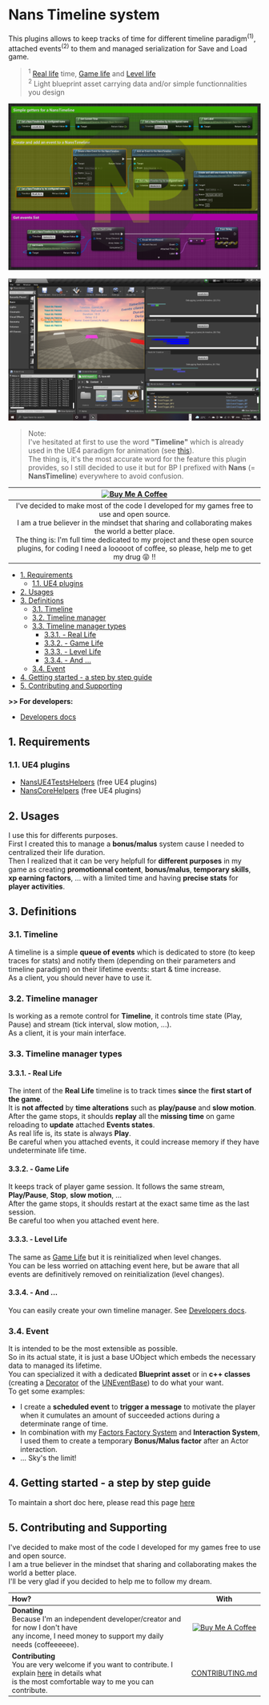 # Nans Timeline system
<a id="markdown-nans-timeline-system" name="nans-timeline-system"></a>


This plugins allows to keep tracks of time for different timeline paradigm<sup>(1)</sup>, attached events<sup>(2)</sup> to them and managed serialization for Save and Load game.

> <sup>1</sup> [Real life](#331---real-life) time, [Game life](#332---game-life) and [Level life](#333---level-life)  
> <sup>2</sup> Light blueprint asset carrying data and/or simple functionnalities you design

![Nans Timeline System](./Docs/img/intro.png)

![Nans Timeline System ue4](./Docs/img/intro-ue4.png)

> Note:  
> I've hesitated at first to use the word **"Timeline"** which is already used in the UE4 paradigm for animation (see [this](https://docs.unrealengine.com/en-US/Engine/Blueprints/UserGuide/Timelines/index.html)).  
> The thing is, it's the most accurate word for the feature this plugin provides, 
> so I still decided to use it but for BP I prefixed with **Nans** (= **NansTimeline**) everywhere to avoid confusion.

|                                                                                                       <a href="https://www.buymeacoffee.com/NansUE4" target="_blank"><img src="https://cdn.buymeacoffee.com/buttons/default-green.png" alt="Buy Me A Coffee" height="51" width="217"></a>                                                                                                       |
| :---------------------------------------------------------------------------------------------------------------------------------------------------------------------------------------------------------------------------------------------------------------------------------------------------------------------------------------------------------------------------------------------: |
| I've decided to make most of the code I developed for my games free to use and open source.<br> I am a true believer in the mindset that sharing and collaborating makes the world a better place.<br> The thing is: I'm full time dedicated to my project and these open source plugins, for coding I need a looooot of coffee, so please, help me to get my drug :stuck_out_tongue_closed_eyes: !! |

<!-- TOC -->

- [1. Requirements](#1-requirements)
    - [1.1. UE4 plugins](#11-ue4-plugins)
- [2. Usages](#2-usages)
- [3. Definitions](#3-definitions)
    - [3.1. Timeline](#31-timeline)
    - [3.2. Timeline manager](#32-timeline-manager)
    - [3.3. Timeline manager types](#33-timeline-manager-types)
        - [3.3.1. - Real Life](#331---real-life)
        - [3.3.2. - Game Life](#332---game-life)
        - [3.3.3. - Level Life](#333---level-life)
        - [3.3.4. - And ...](#334---and-)
    - [3.4. Event](#34-event)
- [4. Getting started - a step by step guide](#4-getting-started---a-step-by-step-guide)
- [5. Contributing and Supporting](#5-contributing-and-supporting)

<!-- /TOC -->

**>> For developers:**

*   [Developers docs](./Docs/Developers.md)

## 1. Requirements
<a id="markdown-requirements" name="requirements"></a>


### 1.1. UE4 plugins
<a id="markdown-ue4-plugins" name="ue4-plugins"></a>


*   [NansUE4TestsHelpers](https://github.com/NansPellicari/UE4-TestsHelpers) (free UE4 plugins)
*   [NansCoreHelpers](https://github.com/NansPellicari/UE4-CoreHelpers) (free UE4 plugins)

## 2. Usages
<a id="markdown-usages" name="usages"></a>


I use this for differents purposes.  
First I created this to manage a **bonus/malus** system cause I needed to centralized their life duration.  
Then I realized that it can be very helpfull for **different purposes** in my game as creating **promotionnal content**, **bonus/malus**, **temporary skills**, **xp earning factors**, ... with a limited time and having **precise stats** for **player activities**.

## 3. Definitions
<a id="markdown-definitions" name="definitions"></a>


### 3.1. Timeline
<a id="markdown-timeline" name="timeline"></a>


A timeline is a simple **queue of events** which is dedicated to store (to keep traces for stats) and notify them (depending on their parameters and timeline paradigm) on their lifetime events: start & time increase.  
As a client, you should never have to use it.

### 3.2. Timeline manager
<a id="markdown-timeline-manager" name="timeline-manager"></a>


Is working as a remote control for **Timeline**, it controls time state (Play, Pause) and stream (tick interval, slow motion, ...).  
As a client, it is your main interface.

### 3.3. Timeline manager types
<a id="markdown-timeline-manager-types" name="timeline-manager-types"></a>


#### 3.3.1. - Real Life
<a id="markdown---real-life" name="--real-life"></a>


The intent of the **Real Life** timeline is to track times **since** the **first start of the game**.  
It is **not affected** by **time alterations** such as **play/pause** and **slow motion**.  
After the game stops, it shoulds **replay** all the **missing time** on game reloading to **update** attached **Events states**.  
As real life is, its state is always **Play**.  
Be careful when you attached events, it could increase memory if they have undeterminate life time.

#### 3.3.2. - Game Life
<a id="markdown---game-life" name="--game-life"></a>


It keeps track of player game session. It follows the same stream, **Play/Pause**, **Stop**, **slow motion**, ...  
After the game stops, it shoulds restart at the exact same time as the last session.  
Be careful too when you attached event here.

#### 3.3.3. - Level Life
<a id="markdown---level-life" name="--level-life"></a>


The same as [Game Life](#2--game-life) but it is reinitialized when level changes.  
You can be less worried on attaching event here, but be aware that all events are definitively removed on reinitialization (level changes).

#### 3.3.4. - And ...
<a id="markdown---and-" name="--and-"></a>


You can easily create your own timeline manager. See [Developers docs](./Docs/Developers.md).

### 3.4. Event
<a id="markdown-event" name="event"></a>


It is intended to be the most extensible as possible.  
So in its actual state, it is just a base UObject which embeds the necessary data to managed its lifetime.  
You can specialized it with a dedicated **Blueprint asset** or in **c++ classes** (creating a [Decorator](https://refactoring.guru/design-patterns/decorator) of the [UNEventBase](./Source/NansTimelineSystemUE4/Public/Event/EventBase.h)) to do what your want.  
To get some examples:

*   I create a **scheduled event** to **trigger a message** to motivate the player when it cumulates an amount of succeeded actions during a determinate range of time.
*   In combination with my [Factors Factory System](https://github.com/NansPellicari/UE4-FactorsFactory) and **Interaction System**, I used them to create a temporary **Bonus/Malus factor** after an Actor interaction.
*   ... Sky's the limit!

## 4. Getting started - a step by step guide
<a id="markdown-getting-started---a-step-by-step-guide" name="getting-started---a-step-by-step-guide"></a>


To maintain a short doc here, please read this page [here](./Docs/StepByStep.md)

## 5. Contributing and Supporting
<a id="markdown-contributing-and-supporting" name="contributing-and-supporting"></a>


I've decided to make most of the code I developed for my games free to use and open source.  
I am a true believer in the mindset that sharing and collaborating makes the world a better place.  
I'll be very glad if you decided to help me to follow my dream.

| How?                                                                                                                                                                               |                                                                                         With                                                                                         |
| :--------------------------------------------------------------------------------------------------------------------------------------------------------------------------------- | :----------------------------------------------------------------------------------------------------------------------------------------------------------------------------------: |
| **Donating**<br> Because I'm an independent developer/creator and for now I don't have<br> any income, I need money to support my daily needs (coffeeeeee).                        | <a href="https://www.buymeacoffee.com/NansUE4" target="_blank"><img src="https://cdn.buymeacoffee.com/buttons/default-green.png" alt="Buy Me A Coffee" height="51" width="217" ></a> |
| **Contributing**<br> You are very welcome if you want to contribute. I explain [here](./CONTRIBUTING.md) in details what<br> is the most comfortable way to me you can contribute. |                                                                         [CONTRIBUTING.md](./CONTRIBUTING.md)                                                                         |
